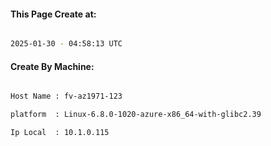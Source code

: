 
   
#### This Page Create at:

```bash

2025-01-30 - 04:58:13 UTC

```

#### Create By Machine:

```bash

Host Name : fv-az1971-123

platform  : Linux-6.8.0-1020-azure-x86_64-with-glibc2.39

Ip Local  : 10.1.0.115

```

